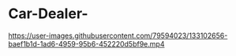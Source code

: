 # Car-Dealer-




https://user-images.githubusercontent.com/79594023/133102656-baef1b1d-1ad6-4959-95b6-452220d5bf9e.mp4



